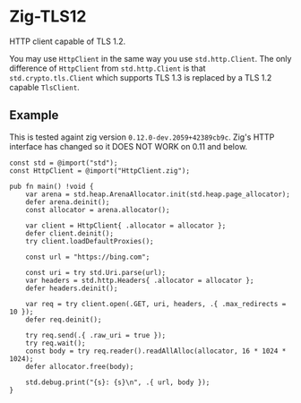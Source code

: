 # Zig-TLS12

HTTP client capable of TLS 1.2.

You may use `HttpClient` in the same way you use `std.http.Client`.
The only difference of `HttpClient` from `std.http.Client` is that `std.crypto.tls.Client` which supports TLS 1.3 is replaced by a TLS 1.2 capable `TlsClient`.

## Example

This is tested againt zig version `0.12.0-dev.2059+42389cb9c`. Zig's HTTP interface has changed so it DOES NOT WORK on 0.11 and below.

```zig
const std = @import("std");
const HttpClient = @import("HttpClient.zig");

pub fn main() !void {
    var arena = std.heap.ArenaAllocator.init(std.heap.page_allocator);
    defer arena.deinit();
    const allocator = arena.allocator();

    var client = HttpClient{ .allocator = allocator };
    defer client.deinit();
    try client.loadDefaultProxies();

    const url = "https://bing.com";

    const uri = try std.Uri.parse(url);
    var headers = std.http.Headers{ .allocator = allocator };
    defer headers.deinit();

    var req = try client.open(.GET, uri, headers, .{ .max_redirects = 10 });
    defer req.deinit();

    try req.send(.{ .raw_uri = true });
    try req.wait();
    const body = try req.reader().readAllAlloc(allocator, 16 * 1024 * 1024);
    defer allocator.free(body);

    std.debug.print("{s}: {s}\n", .{ url, body });
}
```
